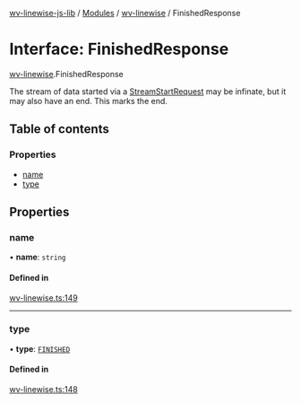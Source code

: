 [wv-linewise-js-lib](../README.md) / [Modules](../modules.md) / [wv-linewise](../modules/wv_linewise.md) / FinishedResponse

# Interface: FinishedResponse

[wv-linewise](../modules/wv_linewise.md).FinishedResponse

The stream of data started via a [StreamStartRequest](wv_linewise.StreamStartRequest.md) may be infinate,
but it may also have an end. This marks the end.

## Table of contents

### Properties

- [name](wv_linewise.FinishedResponse.md#name)
- [type](wv_linewise.FinishedResponse.md#type)

## Properties

### name

• **name**: `string`

#### Defined in

[wv-linewise.ts:149](https://github.com/forbesmyester/wv-linewise/blob/2999a94/js-lib/src/wv-linewise.ts#L149)

___

### type

• **type**: [`FINISHED`](../enums/wv_linewise.RESPONSE_TYPE.md#finished)

#### Defined in

[wv-linewise.ts:148](https://github.com/forbesmyester/wv-linewise/blob/2999a94/js-lib/src/wv-linewise.ts#L148)
